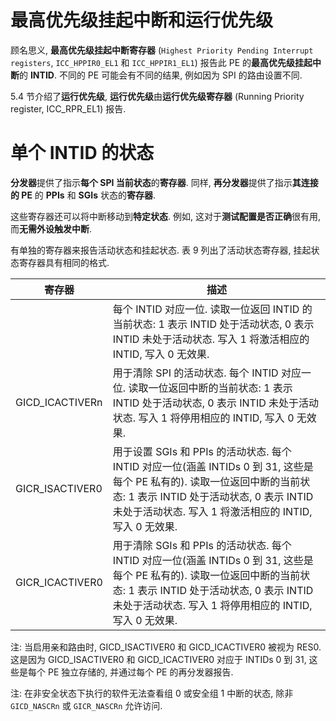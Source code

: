 
# 最高优先级挂起中断和运行优先级

顾名思义, **最高优先级挂起中断寄存器** (`Highest Priority Pending Interrupt registers`, `ICC_HPPIR0_EL1` 和 `ICC_HPPIR1_EL1`) 报告此 PE 的**最高优先级挂起中断**的 **INTID**. 不同的 PE 可能会有不同的结果, 例如因为 SPI 的路由设置不同.

5.4 节介绍了**运行优先级**, **运行优先级**由**运行优先级寄存器** (Running Priority register, ICC_RPR_EL1) 报告.

# 单个 INTID 的状态

**分发器**提供了指示**每个 SPI 当前状态**的**寄存器**. 同样, **再分发器**提供了指示**其连接的 PE** 的 **PPIs** 和 **SGIs** 状态的**寄存器**.

这些寄存器还可以将中断移动到**特定状态**. 例如, 这对于**测试配置是否正确**很有用, 而**无需外设触发中断**.

有单独的寄存器来报告活动状态和挂起状态. 表 9 列出了活动状态寄存器, 挂起状态寄存器具有相同的格式.

| 寄存器 | 描述 |
|--|--|
|  | 每个 INTID 对应一位. 读取一位返回 INTID 的当前状态: 1 表示 INTID 处于活动状态, 0 表示 INTID 未处于活动状态. 写入 1 将激活相应的 INTID, 写入 0 无效果.|
|GICD_ICACTIVERn | 用于清除 SPI 的活动状态. 每个 INTID 对应一位. 读取一位返回中断的当前状态: 1 表示 INTID 处于活动状态, 0 表示 INTID 未处于活动状态. 写入 1 将停用相应的 INTID, 写入 0 无效果.|
|GICR_ISACTIVER0 | 用于设置 SGIs 和 PPIs 的活动状态. 每个 INTID 对应一位(涵盖 INTIDs 0 到 31, 这些是每个 PE 私有的). 读取一位返回中断的当前状态: 1 表示 INTID 处于活动状态, 0 表示 INTID 未处于活动状态. 写入 1 将激活相应的 INTID, 写入 0 无效果.|
|GICR_ICACTIVER0 | 用于清除 SGIs 和 PPIs 的活动状态. 每个 INTID 对应一位(涵盖 INTIDs 0 到 31, 这些是每个 PE 私有的). 读取一位返回中断的当前状态: 1 表示 INTID 处于活动状态, 0 表示 INTID 未处于活动状态. 写入 1 将停用相应的 INTID, 写入 0 无效果.|

注: 当启用亲和路由时, GICD_ISACTIVER0 和 GICD_ICACTIVER0 被视为 RES0. 这是因为 GICD_ISACTIVER0 和 GICD_ICACTIVER0 对应于 INTIDs 0 到 31, 这些是每个 PE 独立存储的, 并通过每个 PE 的再分发器报告.

注: 在非安全状态下执行的软件无法查看组 0 或安全组 1 中断的状态, 除非 `GICD_NASCRn` 或 `GICR_NASCRn` 允许访问.
